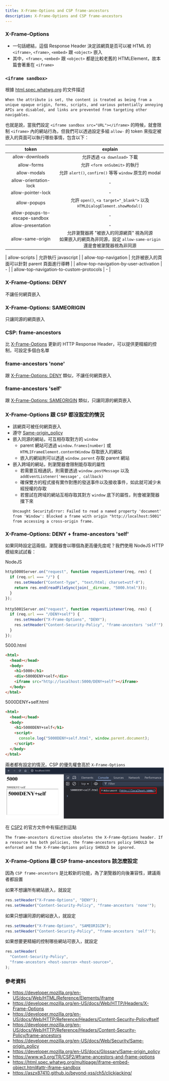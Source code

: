 ```yaml
---
title: X-Frame-Options and CSP frame-ancestors
description: X-Frame-Options and CSP frame-ancestors
---
```


### X-Frame-Options

- 一句話總結，這個 Response Header 決定該網頁是否可以被 HTML 的 `<iframe>`, `<frame>`, `<embed>` 跟 `<object>` 嵌入
- 其中，`<frame>`, `<embed>` 跟 `<object>` 都是比較老舊的 HTMLElement，故本篇會著重在 `<iframe>`

### `<iframe sandbox>`

根據 [html.spec.whatwg.org](https://html.spec.whatwg.org/multipage/iframe-embed-object.html#attr-iframe-sandbox) 的文件描述

```
When the attribute is set, the content is treated as being from a unique opaque origin, forms, scripts, and various potentially annoying APIs are disabled, and links are prevented from targeting other navigables.
```

也就是說，當我們設定 `<iframe sandbox src="URL"></iframe>` 的時候，就會限制 `<iframe>` 內的網站行為，但我們可以透過設定多組 `allow-` 的 token 來指定被嵌入的頁面可以執行哪些事情，包含以下：

|             token              |                                                         explain                                                          |
| :----------------------------: | :----------------------------------------------------------------------------------------------------------------------: |
|        allow-downloads         |                                               允許透過 `<a download>` 下載                                               |
|          allow-forms           |                                              允許 `<form onSubmit>` 的執行                                               |
|          allow-modals          |                                  允許 `alert()`, `confirm()` 等等 `window` 原生的 modal                                  |
|     allow-orientation-lock     |                                                            -                                                             |
|       allow-pointer-lock       |                                                            -                                                             |
|          allow-popups          |                        允許 `open()`, `<a target="_blank">` 以及 `HTMLDialogElement.showModal()`                         |
| allow-popups-to-escape-sandbox |                                                            -                                                             |
|       allow-presentation       |                                                            -                                                             |
|       allow-same-origin        | 允許瀏覽器將 "被嵌入的同源網頁" 視為同源 <br/> 如果嵌入的網頁為非同源，設定 `allow-same-origin` 還是會被瀏覽器視為非同源 |

<!-- todo-yusheng 可執行 open 跟 download 跟 onSubmit 跟 alert 嗎 -->

| allow-scripts | 允許執行 javascript |
| allow-top-navigation | 允許被嵌入的頁面可以針對 parent 頁面進行導轉 |
| allow-top-navigation-by-user-activation | - |
| allow-top-navigation-to-custom-protocols | - |

### X-Frame-Options: DENY

不讓任何網頁嵌入

### X-Frame-Options: SAMEORIGIN

只讓同源的網頁嵌入

### CSP: frame-ancestors

比 [X-Frame-Options](#X-Frame-Options) 更新的 HTTP Response Header，可以提供更精細的控制，可設定多個白名單

### frame-ancestors 'none'

跟 [X-Frame-Options: DENY](#x-frame-options-deny) 類似，不讓任何網頁嵌入

### frame-ancestors 'self'

跟 [X-Frame-Options: SAMEORIGIN](#x-frame-options-sameorigin) 類似，只讓同源的網頁嵌入

### X-Frame-Options 跟 CSP 都沒設定的情況

- 該網頁可被任何網頁嵌入
- 遵守 [Same-origin_policy](https://developer.mozilla.org/en-US/docs/Web/Security/Same-origin_policy)
- 嵌入同源的網站，可互相存取對方的 `window`
  - parent 網站可透過 `window.frames[number]` 或 `HTMLIFrameElement.contentWindow` 存取嵌入的網站
  - 嵌入的網站則可以透過 `window.parent` 存取 parent 網站
- 嵌入跨域的網站，則瀏覽器會限制能存取的屬性
  - 若需要互相通訊，則需要透過 `window.postMessage` 以及 `addEventListener('message', callback)`
  - 確保雙方的程式接有實作對應的發送事件以及接收事件，如此就可減少未經授權的存取
  - 若嘗試在跨域的網站互相存取其對方 `window` 底下的屬性，則會被瀏覽器擋下來
  ```
  Uncaught SecurityError: Failed to read a named property 'document' from 'Window': Blocked a frame with origin "http://localhost:5001" from accessing a cross-origin frame.
  ```

### X-Frame-Options: DENY + frame-ancestors 'self'

如果同時設定這兩個，瀏覽器會以哪個為更高優先度呢？我們使用 NodeJS HTTP 模組來試試看：

NodeJS

```ts
http5000Server.on("request", function requestListener(req, res) {
  if (req.url === "/") {
    res.setHeader("Content-Type", "text/html; charset=utf-8");
    return res.end(readFileSync(join(__dirname, "5000.html")));
  }
});

http5001Server.on("request", function requestListener(req, res) {
  if (req.url === "/DENY+self") {
    res.setHeader("X-Frame-Options", "DENY");
    res.setHeader("Content-Security-Policy", "frame-ancestors 'self'");
  }
});
```

5000.html

```html
<html>
  <head></head>
  <body>
    <h1>5000</h1>
    <div>5000DENY+self</div>
    <iframe src="http://localhost:5000/DENY+self"></iframe>
  </body>
</html>
```

5000DENY+self.html

```html
<html>
  <head></head>
  <body>
    <h1>5000DENY+self</h1>
    <script>
      console.log("5000DENY+self.html", window.parent.document);
    </script>
  </body>
</html>
```

兩者都有設定的情況，CSP 的優先權會高於 `X-Frame-Options`
![5000DENY+self](../static/img/5000DENY+self.jpg)

在 [CSP2](https://www.w3.org/TR/CSP2/#frame-ancestors-and-frame-options) 的官方文件中有描述到這點

```
The frame-ancestors directive obsoletes the X-Frame-Options header. If a resource has both policies, the frame-ancestors policy SHOULD be enforced and the X-Frame-Options policy SHOULD be ignored.
```

### X-Frame-Options 跟 CSP frame-ancestors 該怎麼設定

因為 `CSP frame-ancestors` 是比較新的功能，為了瀏覽器的向後兼容性，建議兩者都設置

如果不想讓所有網站嵌入，就設定

```ts
res.setHeader("X-Frame-Options", "DENY");
res.setHeader("Content-Security-Policy", "frame-ancestors 'none'");
```

如果只想讓同源的網站嵌入，就設定

```ts
res.setHeader("X-Frame-Options", "SAMEORIGIN");
res.setHeader("Content-Security-Policy", "frame-ancestors 'self'");
```

如果想要更精細的控制哪些網站可嵌入，就設定

```ts
res.setHeader(
  "Content-Security-Policy",
  "frame-ancestors <host-source> <host-source>",
);
```

### 參考資料

- https://developer.mozilla.org/en-US/docs/Web/HTML/Reference/Elements/iframe
- https://developer.mozilla.org/en-US/docs/Web/HTTP/Headers/X-Frame-Options
- https://developer.mozilla.org/en-US/docs/Web/HTTP/Reference/Headers/Content-Security-Policy#self
- https://developer.mozilla.org/en-US/docs/Web/HTTP/Reference/Headers/Content-Security-Policy/frame-ancestors
- https://developer.mozilla.org/en-US/docs/Web/Security/Same-origin_policy
- https://developer.mozilla.org/en-US/docs/Glossary/Same-origin_policy
- https://www.w3.org/TR/CSP2/#frame-ancestors-and-frame-options
- https://html.spec.whatwg.org/multipage/iframe-embed-object.html#attr-iframe-sandbox
- https://aszx87410.github.io/beyond-xss/ch5/clickjacking/
